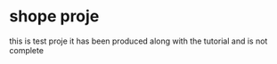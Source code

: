 ﻿# shope proje
this is test proje it has been produced along with the tutorial and is not complete


